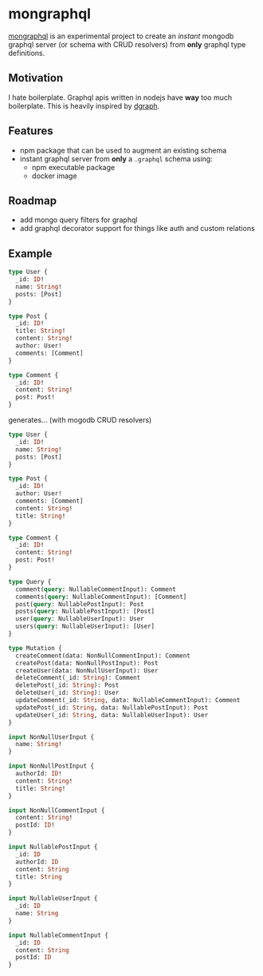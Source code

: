 # mongraphql

[mongraphql](https://github.com/bherbruck/mongraphql) is an experimental project to create an _instant_ mongodb graphql server (or schema with CRUD resolvers) from **only** graphql type definitions.

## Motivation

I hate boilerplate. Graphql apis written in nodejs have **way** too much boilerplate. This is heavily inspired by [dgraph](https://dgraph.io/).

## Features

- npm package that can be used to augment an existing schema
- instant graphql server from **only** a `.graphql` schema using:
  - npm executable package
  - docker image

## Roadmap

- add mongo query filters for graphql
- add graphql decorator support for things like auth and custom relations

## Example

```graphql
type User {
  _id: ID!
  name: String!
  posts: [Post]
}

type Post {
  _id: ID!
  title: String!
  content: String!
  author: User!
  comments: [Comment]
}

type Comment {
  _id: ID!
  content: String!
  post: Post!
}
```

generates... (with mogodb CRUD resolvers)

```graphql
type User {
  _id: ID!
  name: String!
  posts: [Post]
}

type Post {
  _id: ID!
  author: User!
  comments: [Comment]
  content: String!
  title: String!
}

type Comment {
  _id: ID!
  content: String!
  post: Post!
}

type Query {
  comment(query: NullableCommentInput): Comment
  comments(query: NullableCommentInput): [Comment]
  post(query: NullablePostInput): Post
  posts(query: NullablePostInput): [Post]
  user(query: NullableUserInput): User
  users(query: NullableUserInput): [User]
}

type Mutation {
  createComment(data: NonNullCommentInput): Comment
  createPost(data: NonNullPostInput): Post
  createUser(data: NonNullUserInput): User
  deleteComment(_id: String): Comment
  deletePost(_id: String): Post
  deleteUser(_id: String): User
  updateComment(_id: String, data: NullableCommentInput): Comment
  updatePost(_id: String, data: NullablePostInput): Post
  updateUser(_id: String, data: NullableUserInput): User
}

input NonNullUserInput {
  name: String!
}

input NonNullPostInput {
  authorId: ID!
  content: String!
  title: String!
}

input NonNullCommentInput {
  content: String!
  postId: ID!
}

input NullablePostInput {
  _id: ID
  authorId: ID
  content: String
  title: String
}

input NullableUserInput {
  _id: ID
  name: String
}

input NullableCommentInput {
  _id: ID
  content: String
  postId: ID
}
```
